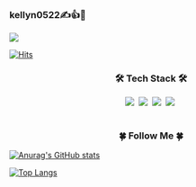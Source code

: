 ### kellyn0522✍️👍🤗

<!--
**kellyn0522/kellyn0522** is a ✨ _special_ ✨ repository because its `README.md` (this file) appears on your GitHub profile.

Here are some ideas to get you started:

- 🔭 I’m currently working on ...
- 🌱 I’m currently learning ...
- 👯 I’m looking to collaborate on ...
- 🤔 I’m looking for help with ...
- 💬 Ask me about ...
- 📫 How to reach me: ...
- 😄 Pronouns: ...
- ⚡ Fun fact: ...
-->


<!-- 배너 꾸미기 -->
<img src="https://capsule-render.vercel.app/api?type=slice&color=auto&height=200&section=header&text=Hi!%20I'm%20Gaeun😆&fontSize=80&animation=fadeIn&fontColor=000000&fontAlign=50" />

<!-- 방문자수 -->
[![Hits](https://hits.seeyoufarm.com/api/count/incr/badge.svg?url=https%3A%2F%2Fgithub.com%2Fkellyn0522%2Fkellyn0522&count_bg=%23EBC1E5&title_bg=%23CCB0E3&icon=&icon_color=%23E7E7E7&title=hits&edge_flat=false)](https://hits.seeyoufarm.com)

<!-- 로고 -->
<h3 align="center">🛠️ Tech Stack 🛠️</h3>
<p align="center">
  <img src="https://img.shields.io/badge/MySQL-4479A1?style=flat-square&logo=MySQL&logoColor=white"/></a>&nbsp 
  <img src="https://img.shields.io/badge/Java-007396?style=flat-square&logo=Java&logoColor=white"/></a>&nbsp
  <img src="https://img.shields.io/badge/C-A8B9CC?style=flat-square&logo=C&logoColor=white"/></a>&nbsp 
  <img src="https://img.shields.io/badge/Python-3766AB?style=flat-square&logo=Python&logoColor=white"/></a>&nbsp 
  <br>
  <br>
</p>

<h3 align="center">🍀 Follow Me 🍀</h3>
<p align="center">
  
</p>

<!-- 통계카드 -->
[![Anurag's GitHub stats](https://github-readme-stats.vercel.app/api?username=kellyn0522&show_icons=true&theme=buefy)](https://github.com/anuraghazra/github-readme-stats)

<!-- 상위언어카드 -->
[![Top Langs](https://github-readme-stats.vercel.app/api/top-langs/?username=kellyn0522&layout=compact&langs_count=8&theme=buefy)](https://github.com/anuraghazra/github-readme-stats)


